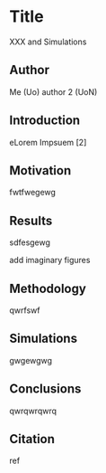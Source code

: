 # Title

XXX and Simulations

## Author

Me (Uo)
author 2 (UoN)

## Introduction

eLorem Impsuem [2]

## Motivation

fwtfwegewg

## Results

sdfesgewg

add imaginary figures
## Methodology

qwrfswf


## Simulations
gwgewgwg


## Conclusions
qwrqwrqwrq


## Citation

ref

